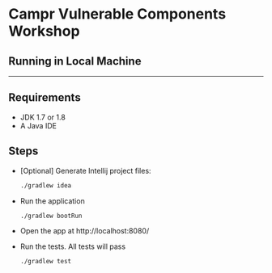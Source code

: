 # **Campr Vulnerable Components Workshop**

## **Running in Local Machine**

---

## Requirements

- JDK 1.7 or 1.8
- A Java IDE

## Steps

- [Optional] Generate Intellij project files:

  ```bash
  ./gradlew idea
  ```

- Run the application

  ```bash
  ./gradlew bootRun
  ```
  
- Open the app at http://localhost:8080/

- Run the tests. All tests will pass 

  ```bash
  ./gradlew test
  ```
